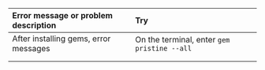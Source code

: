 |Error message or problem description                |Try                                                 |
|:---------------------------------------------------|:---------------------------------------------------|
|After installing gems, error messages               |On the terminal, enter `gem pristine --all`         |
|                                                    |                                                    |
|                                                    |                                                    |
